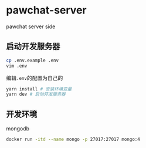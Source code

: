 # pawchat-server
pawchat server side

## 启动开发服务器

```bash
cp .env.example .env
vim .env
```

编辑`.env`的配置为自己的

```bash
yarn install # 安装环境变量
yarn dev # 启动开发服务器
```

## 开发环境

mongodb
```bash
docker run -itd --name mongo -p 27017:27017 mongo:4
```
